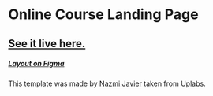 # Online Course Landing Page

## [See it live here.](https://rawallon.github.io/manage-landing-page/)

##### [Layout on Figma](https://www.figma.com/proto/yePIToNii1ohEKdTKY3z1X/Online-Course-Web?node-id=1%3A2)

This template was made by [Nazmi Javier](https://www.behance.net/nazmijavier) taken from [Uplabs](https://www.uplabs.com/posts/online-course-onedy-landing-page).
